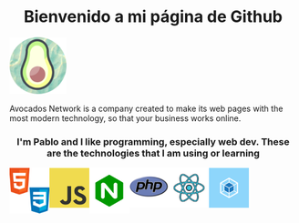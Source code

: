<h1 style="text-align: center;"> Bienvenido a mi página de Github </h1>
<img src="./readme-img/avocado_log.png" alt="Avocados logo." width="100" height="100">
<p>Avocados Network is a company created to make its web pages with the most modern technology, so that your business works online.</p>
<h3 style="text-align: center;">I'm Pablo and I like programming, especially web dev. These are the technologies that I am using or learning</h3>
<center>
    <div style="display: flex;">
        <img src="./readme-img/css-course-css.png" alt="webpack logo" width="70" height="80">
        <img src="./readme-img/javascript-icon-png.png" alt="Js logo" width="70" height="70">
        <img src="./readme-img/nginx.png" alt="nginx logo" width="70" height="80">
        <img src="./readme-img/pnghost_php-software-development-kit-logo-node-js-programmer.png" alt="php logo" width="70" height="70">
        <img src="./readme-img/react.png" alt="reactjs logo" width="70" height="70">
        <img src="./readme-img/webpack.png" alt="webpack logo" width="70" height="70">
    </div>
</center>